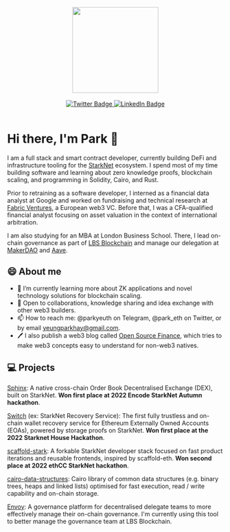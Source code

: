 <div id="header" align="center">
  <img src="https://media.giphy.com/media/3kPDmoWdBpQPNhCnUG/giphy.gif" width="200"/>
  <br><br>
  <div id="badges">
   <a href="https://twitter.com/park_eth">
    <img src="https://img.shields.io/badge/Twitter-9cf?style=for-the-badge&logo=twitter&logoColor=black" alt="Twitter Badge"/>
  </a>
  <a href="https://www.linkedin.com/in/park-yeung/">
    <img src="https://img.shields.io/badge/LinkedIn-blue?style=for-the-badge&logo=linkedin&logoColor=white" alt="LinkedIn Badge"/>
  </a>
</div>
</div>

<br>


# Hi there, I'm Park 👋

I am a full stack and smart contract developer, currently building DeFi and infrastructure tooling for the [StarkNet](https://starknet.io/what-is-starknet/) ecosystem. I spend most of my time building software and learning about zero knowledge proofs, blockchain scaling, and programming in Solidity, Cairo, and Rust.

Prior to retraining as a software developer, I interned as a financial data analyst at Google and worked on fundraising and technical research at [Fabric Ventures](http://fabric.vc), a European web3 VC. Before that, I was a CFA-qualified financial analyst focusing on asset valuation in the context of international arbitration.

I am also studying for an MBA at London Business School. There, I lead on-chain governance as part of [LBS Blockchain](https://lbs-blockchain.com/) and manage our delegation at [MakerDAO](https://makerdao.com/) and [Aave](https://aave.com/). 

## 😄 About me 

- 🌱 I’m currently learning more about ZK applications and novel technology solutions for blockchain scaling.
- 🤝 Open to collaborations, knowledge sharing and idea exchange with other web3 builders.
- 📫 How to reach me: @parkyeuth on Telegram, @park_eth on Twitter, or by email [yeungparkhay@gmail.com](mailto:yeungparkhay@gmail.com).
- 🖊️ I also publish a web3 blog called [Open Source Finance](http://opensourceweb.substack.com/), which tries to make web3 concepts easy to understand for non-web3 natives.

## 💻 Projects

[Sphinx](https://github.com/sphinx-dex): A native cross-chain Order Book Decentralised Exchange (DEX), built on StarkNet. **Won first place at 2022 Encode StarkNet Autumn hackathon**.

[Switch](https://github.com/switch-recover/switch) (ex: StarkNet Recovery Service): The first fully trustless and on-chain wallet recovery service for Ethereum Externally Owned Accounts (EOAs), powered by storage proofs on StarkNet. **Won first place at the 2022 Starknet House Hackathon**.

[scaffold-stark](https://github.com/parketh/scaffold-stark): A forkable StarkNet developer stack focused on fast product iterations and reusable frontends, inspired by scaffold-eth. **Won second place at 2022 ethCC StarkNet hackathon**.

[cairo-data-structures](https://github.com/parketh/cairo-data-structures): Cairo library of common data structures (e.g. binary trees, heaps and linked lists) optimised for fast execution, read / write capability and on-chain storage. 

[Envoy](https://github.com/parketh/envoy): A governance platform for decentralised delegate teams to more effectively manage their on-chain governance. I'm currently using this tool to better manage the governance team at LBS Blockchain.
